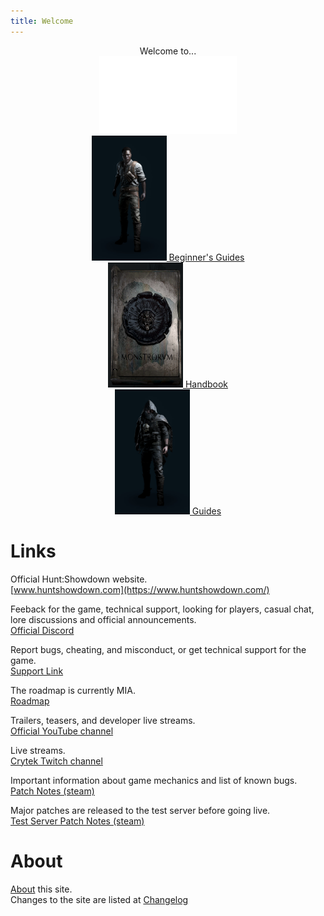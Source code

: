 ```yaml
---
title: Welcome
---
```


<p style="text-align:center">
  Welcome to...  
  <br/>
  <img src="assets/img/logo-nav.png" width="220" height="124">
  <br/>
  
  <a href="beginner">
    <img width="120" height="200" src="assets/img/beginner.png"/>
    Beginner's Guides
  <a/>
  <br/>
  <a href="handbook">
    <img width="120" height="200" src="assets/img/handbook.png"/>
    Handbook
  <a/>
  <br/>
  <a href="guides">
    <img width="120" height="200" src="assets/img/guides.png"/>
    Guides
  <a/>
</p>


# Links
Official Hunt:Showdown website.  
[www.huntshowdown.com](https://www.huntshowdown.com/)  

Feeback for the game, technical support, looking for players, casual chat, lore discussions and official announcements.  
[Official Discord](https://discord.gg/huntshowdown)

Report bugs, cheating, and misconduct, or get technical support for the game.  
[Support Link](https://huntshowdown.kayako.com/)

The roadmap is currently MIA.   
[Roadmap](https://www.huntshowdown.com/roadmap)

Trailers, teasers, and developer live streams.  
[Official YouTube channel](https://www.youtube.com/c/HuntShowdown)

Live streams.  
[Crytek Twitch channel](https://www.twitch.tv/crytek)

Important information about game mechanics and list of known bugs.  
[Patch Notes (steam)](https://store.steampowered.com/newshub/app/594650?updates=true)

Major patches are released to the test server before going live.  
[Test Server Patch Notes (steam)](https://steamcommunity.com/app/770720/allnews/)

# About
[About](about) this site.  
Changes to the site are listed at [Changelog](change-log) 


